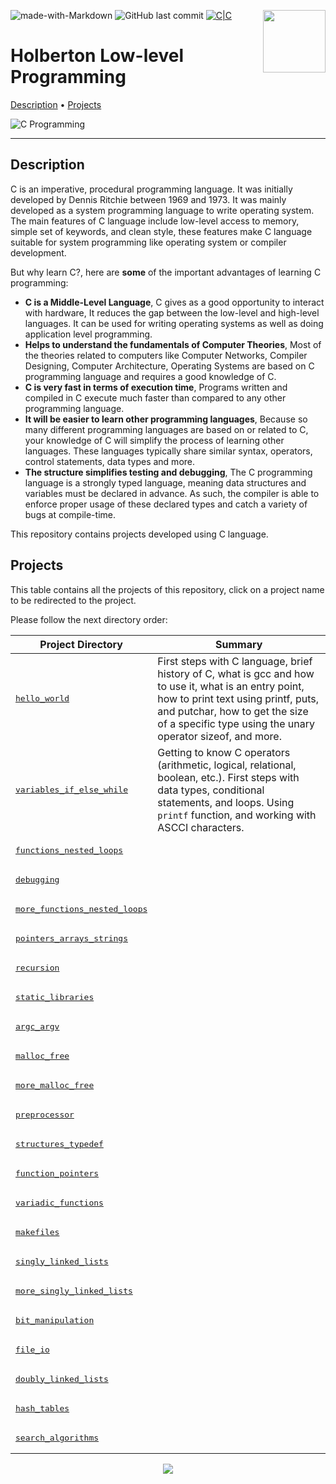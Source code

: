 <img align='right' src='https://user-images.githubusercontent.com/5713670/87202985-820dcb80-c2b6-11ea-9f56-7ec461c497c3.gif' width='100'><!--schambig-->

![made-with-Markdown](https://img.shields.io/badge/Made%20with-Markdown-1f425f.svg)
![GitHub last commit](https://img.shields.io/github/last-commit/schambig/holbertonschool-binary_trees)
[![C|C](https://img.shields.io/badge/Repo-357%20commits-orange.svg)](https://sourcerer.io/schambig)

# Holberton Low-level Programming

[Description](#description)</a> • [Projects](#projects)

![C Programming](https://i.imgur.com/Ng28HSa.jpg)

---

## Description

C is an imperative, procedural programming language. It was initially developed by Dennis Ritchie between 1969 and 1973. It was mainly developed as a system programming language to write operating system. The main features of C language include low-level access to memory, simple set of keywords, and clean style, these features make C language suitable for system programming like operating system or compiler development.

But why learn C?, here are **some** of the important advantages of learning C programming:

* **C is a Middle-Level Language**, C gives as a good opportunity to interact with hardware, It reduces the gap between the low-level and high-level languages. It can be used for writing operating systems as well as doing application level programming.
* **Helps to understand the fundamentals of Computer Theories**, Most of the theories related to computers like Computer Networks, Compiler Designing, Computer Architecture, Operating Systems are based on C programming language and requires a good knowledge of C.
* **C is very fast in terms of execution time**, Programs written and compiled in C execute much faster than compared to any other programming language.
* **It will be easier to learn other programming languages**, Because so many different programming languages are based on or related to C, your knowledge of C will simplify the process of learning other languages. These languages typically share similar syntax, operators, control statements, data types and more.
* **The structure simplifies testing and debugging**, The C programming language is a strongly typed language, meaning data structures and variables must be declared in advance. As such, the compiler is able to enforce proper usage of these declared types and catch a variety of bugs at compile-time.

This repository contains projects developed using C language.

## Projects

This table contains all the projects of this repository, click on a project name to be redirected to the project.

Please follow the next directory order:

| Project Directory | Summary |
| --- | --- |
| <pre>[hello_world](hello_world)</pre> | First steps with C language, brief history of C, what is gcc and how to use it, what is an entry point, how to print text using printf, puts, and putchar, how to get the size of a specific type using the unary operator sizeof, and more.  |
| <pre>[variables_if_else_while](variables_if_else_while)</pre> | Getting to know C operators (arithmetic, logical, relational, boolean, etc.). First steps with data types, conditional statements, and loops. Using `printf` function, and working with ASCCI characters. |
| <pre>[functions_nested_loops](functions_nested_loops)</pre> |  |
| <pre>[debugging](debugging)</pre> |  |
| <pre>[more_functions_nested_loops](more_functions_nested_loops)</pre> |  |
| <pre>[pointers_arrays_strings](pointers_arrays_strings)</pre> |  |
| <pre>[recursion](recursion)</pre> |  |
| <pre>[static_libraries](static_libraries)</pre> |  |
| <pre>[argc_argv](argc_argv)</pre> |  |
| <pre>[malloc_free](malloc_free)</pre> |  |
| <pre>[more_malloc_free](more_malloc_free)</pre> |  |
| <pre>[preprocessor](preprocessor)</pre> |  |
| <pre>[structures_typedef](structures_typedef)</pre> |  |
| <pre>[function_pointers](function_pointers)</pre> |  |
| <pre>[variadic_functions](variadic_functions)</pre> |  |
| <pre>[makefiles](makefiles)</pre> |  |
| <pre>[singly_linked_lists](singly_linked_lists)</pre> |  |
| <pre>[more_singly_linked_lists](more_singly_linked_lists)</pre> |  |
| <pre>[bit_manipulation](bit_manipulation)</pre> |  |
| <pre>[file_io](file_io)</pre> |  |
| <pre>[doubly_linked_lists](doubly_linked_lists)</pre> |  |
| <pre>[hash_tables](hash_tables)</pre> |  |
| <pre>[search_algorithms](search_algorithms)</pre> |  |

<p align="center">
  <img src="https://capsule-render.vercel.app/api?type=waving&color=gradient&height=60&section=footer"/>
</p>
